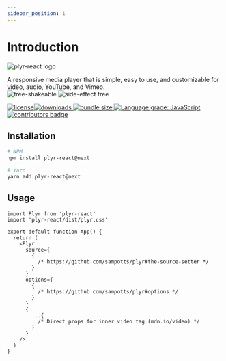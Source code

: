 ```yaml
---
sidebar_position: 1
---
```


# Introduction


![plyr-react logo](https://user-images.githubusercontent.com/23579958/143738613-d374adcf-24b8-4f44-8e75-673d5681c1a5.png "plyr-react")

A responsive media player that is simple, easy to use, and customizable for video, audio, YouTube, and Vimeo.  
![tree-shakeable](https://img.shields.io/badge/Tree%20Shakeable-d4e157) ![side-effect free](https://img.shields.io/badge/Side%20Effect%20Free-ffeb3b)

 [![license](https://img.shields.io/badge/License-MIT-yellow.svg)](https://github.com/chintan9/plyr-react/blob/master/LICENSE)[![downloads](https://img.shields.io/npm/dt/plyr-react.svg) ](https://npmjs.org/package/plyr-react)[![bundle size](https://img.shields.io/bundlephobia/minzip/plyr-react.svg) ](https://bundlephobia.com/result?p=plyr-react)[![Language grade: JavaScript](https://img.shields.io/lgtm/grade/javascript/g/chintan9/plyr-react.svg?logo=lgtm&logoWidth=18) ](https://lgtm.com/projects/g/chintan9/plyr-react/context:javascript)[![contributors badge](https://img.shields.io/badge/all_contributors-3-orange.svg)](#contributors)


## Installation

```sh
# NPM
npm install plyr-react@next

# Yarn
yarn add plyr-react@next
```

## Usage

```tsx
import Plyr from 'plyr-react'
import 'plyr-react/dist/plyr.css'

export default function App() {
  return (
    <Plyr
      source={
        {
          /* https://github.com/sampotts/plyr#the-source-setter */
        }
      }
      options={
        {
          /* https://github.com/sampotts/plyr#options */
        }
      }
      {
        ...{
          /* Direct props for inner video tag (mdn.io/video) */
        }
      }
    />
  )
}
```
